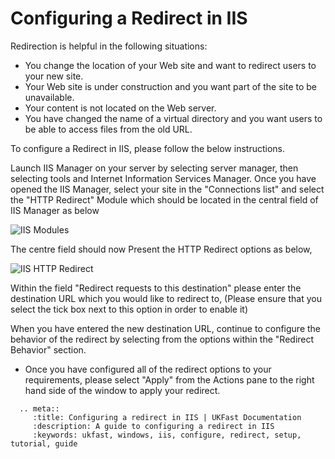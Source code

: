 # Configuring a Redirect in IIS

Redirection is helpful in the following situations:

* You change the location of your Web site and want to redirect users to your new site.
* Your Web site is under construction and you want part of the site to be unavailable.
* Your content is not located on the Web server.
* You have changed the name of a virtual directory and you want users to be able to access files from the old URL.

To configure a Redirect in IIS, please follow the below instructions. 


Launch IIS Manager on your server by selecting server manager, then selecting tools and Internet Information Services Manager. Once you have opened the IIS Manager, select your site in the "Connections list" and select the "HTTP Redirect" Module which should be located in the central field of IIS Manager as below

![IIS Modules](files/httpredirect/httpredirectmodule.PNG)

The centre field should now Present the HTTP Redirect options as below,

![IIS HTTP Redirect](files/httpredirect/redirectconfigurationexample.PNG)


Within the field "Redirect requests to this destination" please enter the destination URL which you would like to redirect to, (Please ensure that you select the tick box next to this option in order to enable it)

When you have entered the new destination URL, continue to configure the behavior of the redirect by selecting from the options within the "Redirect Behavior" section.

* Once you have configured all of the redirect options to your requirements, please select "Apply" from the Actions pane to the right hand side of the window to apply your redirect.

```eval_rst
  .. meta::
     :title: Configuring a redirect in IIS | UKFast Documentation
     :description: A guide to configuring a redirect in IIS
     :keywords: ukfast, windows, iis, configure, redirect, setup, tutorial, guide
